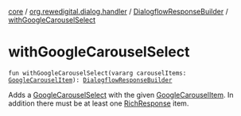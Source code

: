 [core](../../index.md) / [org.rewedigital.dialog.handler](../index.md) / [DialogflowResponseBuilder](index.md) / [withGoogleCarouselSelect](./with-google-carousel-select.md)

# withGoogleCarouselSelect

`fun withGoogleCarouselSelect(vararg carouselItems: `[`GoogleCarouselItem`](../../org.rewedigital.dialog.model.google/-google-carousel-item/index.md)`): `[`DialogflowResponseBuilder`](index.md)

Adds a [GoogleCarouselSelect](../../org.rewedigital.dialog.model.google/-google-carousel-select/index.md) with the given [GoogleCarouselItem](../../org.rewedigital.dialog.model.google/-google-carousel-item/index.md). In addition there must be at least one
[RichResponse](../../org.rewedigital.dialog.model.google/-rich-response/index.md) item.

